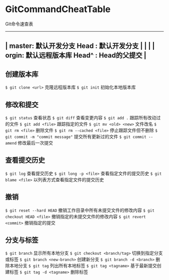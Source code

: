 # GitCommandCheatTable
Git命令速查表

------------------------------------------------------
| master: 默认开发分支        Head : 默认开发分支      |
|                                                    |
| orgin: 默认远程版本库       Head^ : Head的父提交     |
------------------------------------------------------

## 创建版本库
`$ git clone <url>`         克隆远程版本库
`$ git init`                初始化本地版本库

## 修改和提交
`$ git status`                      查看状态
`$ git diff`                        查看变更内容
`$ git add .`                       跟踪所有改动过的文件
`$ git add <file>`                  跟踪指定的文件
`$ git mv <old> <new>`              文件改名
`$ git rm <file>`                   删除文件
`$ git rm --cached <file>`          停止跟踪文件但不删除
`$ git commit -m "commit message"`  提交所有更新过的文件
`$ git commit --amend`              修改最后一次提交

## 查看提交历史
`$ git log`                         查看提交历史
`$ git long -p <file>`              查看指定文件的提交历史
`$ git blame <file>`                以列表方式查看指定文件的提交历史

## 撤销
`$ git reset --hard HEAD`           撤销工作目录中所有未提交文件的修改内容
`$ git checkout HEAD <file>`        撤销指定的未提交文件的修改内容
`$ git revert <commit>`             撤销指定的提交

## 分支与标签
`$ git branch`                      显示所有本地分支
`$ git checkout <branch/tag>`       切换到指定分支或标签
`$ git branch <new-branch>`         创建新分支
`$ git branch -d <branch>`          删除本地分支
`$ git tag`                         列出所有本地标签
`$ git tag <tagname>`               基于最新提交创建标签
`$ git tag -d <tagname>`            删除标签

